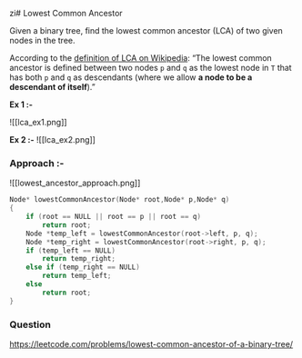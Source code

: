 zi# Lowest Common Ancestor

Given a binary tree, find the lowest common ancestor (LCA) of two given nodes in the tree.

According to the [definition of LCA on Wikipedia](https://en.wikipedia.org/wiki/Lowest_common_ancestor): “The lowest common ancestor is defined between two nodes `p` and `q` as the lowest node in `T` that has both `p` and `q` as descendants (where we allow **a node to be a descendant of itself**).”


**Ex 1 :-**

![[lca_ex1.png]]

**Ex 2 :-**
![[lca_ex2.png]]


### Approach :-

![[lowest_ancestor_approach.png]]

```C++
Node* lowestCommonAncestor(Node* root,Node* p,Node* q)
{
    if (root == NULL || root == p || root == q)
        return root;
    Node *temp_left = lowestCommonAncestor(root->left, p, q);
    Node *temp_right = lowestCommonAncestor(root->right, p, q);
    if (temp_left == NULL)
        return temp_right;
    else if (temp_right == NULL)
        return temp_left;
    else
        return root;
}
```



### Question
https://leetcode.com/problems/lowest-common-ancestor-of-a-binary-tree/